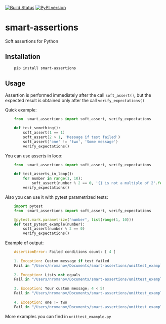 [![Build Status](https://api.travis-ci.org/balalaiQA/smart-assertions.svg?branch=master)](https://travis-ci.com/github/balalaiQA/smart-assertions)
[![PyPI version](https://badge.fury.io/py/smart-assertions.svg)](https://badge.fury.io/py/smart-assertions)
# smart-assertions
Soft assertions for Python

## Installation

```bash
    pip install smart-assertions
```
## Usage

Assertion is performed immediately after the call `soft_assert()`, 
but the expected result is obtained only after the call `verify_expectations()`

Quick example:
```python
    from  smart_assertions import soft_assert, verify_expectations

    def test_something():
        soft_assert(1 == 1)
        soft_assert(2 > 1, 'Message if test failed')
        soft_assert('one' != 'two', 'Some message')
        verify_expectations()
```

You can use asserts in loop:
```python
    from  smart_assertions import soft_assert, verify_expectations
    
    def test_asserts_in_loop():
        for number in range(1, 10):
            soft_assert(number % 2 == 0, '{} is not a multiple of 2'.format(number))
        verify_expectations()
```

Also you can use it with pytest parametrized tests:
```python
    import pytest
    from  smart_assertions import soft_assert, verify_expectations

    @pytest.mark.parametrize("number", list(range(1, 10)))
    def test_pytest_example(number):
        soft_assert(number % 2 == 0)
        verify_expectations()
```

Example of output:
```python
    AssertionError: Failed conditions count: [ 4 ]
    
    1. Exception: Custom message if test failed
    Fail in "/Users/nromanov/Documents/smart-assertions/unittest_example.py:28" test_mixed()
    
    2. Exception: Lists not equals
    Fail in "/Users/nromanov/Documents/smart-assertions/unittest_example.py:30" test_mixed()
    
    3. Exception: Your custom message; 4 < 5!
    Fail in "/Users/nromanov/Documents/smart-assertions/unittest_example.py:32" test_mixed()
    
    4. Exception: one != two
    Fail in "/Users/nromanov/Documents/smart-assertions/unittest_example.py:34" test_mixed()
```

More examples you can find in `unittest_example.py` 
